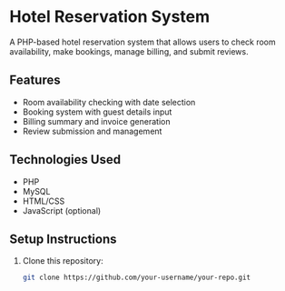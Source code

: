 # Hotel Reservation System

A PHP-based hotel reservation system that allows users to check room availability, make bookings, manage billing, and submit reviews.

## Features

- Room availability checking with date selection
- Booking system with guest details input
- Billing summary and invoice generation
- Review submission and management

## Technologies Used

- PHP
- MySQL
- HTML/CSS
- JavaScript (optional)

## Setup Instructions

1. Clone this repository:

   ```bash
   git clone https://github.com/your-username/your-repo.git
